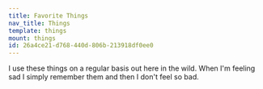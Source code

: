 ```yaml
---
title: Favorite Things
nav_title: Things
template: things
mount: things
id: 26a4ce21-d768-440d-806b-213918df0ee0
---
```

I use these things on a regular basis out here in the wild. When I'm feeling sad I simply remember them and then I don't feel so bad.
